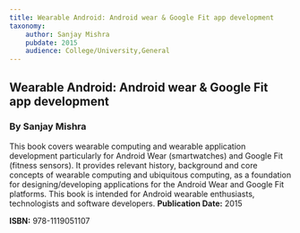 ```yaml
---
title: Wearable Android: Android wear & Google Fit app development
taxonomy:
	author: Sanjay Mishra
	pubdate: 2015
	audience: College/University,General
---
```

## Wearable Android: Android wear & Google Fit app development
### By Sanjay Mishra

This book covers wearable computing and wearable application development particularly for Android Wear (smartwatches) and Google Fit (fitness sensors). It provides relevant history, background and core concepts of wearable computing and ubiquitous computing, as a foundation for designing/developing applications for the Android Wear and Google Fit platforms. This book is intended for Android wearable enthusiasts, technologists and software developers.
**Publication Date:** 2015

**ISBN:** 978-1119051107